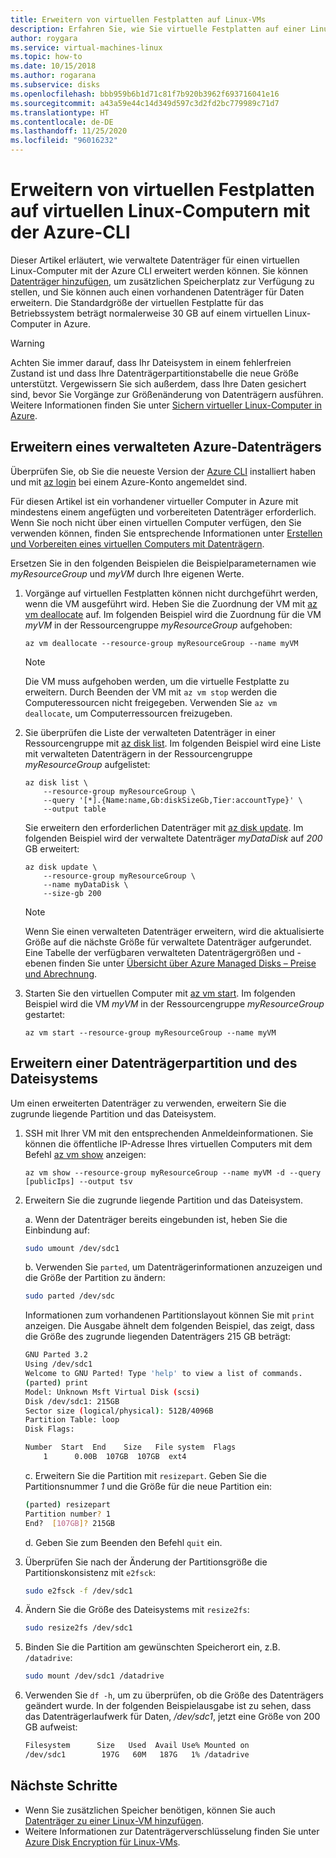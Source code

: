 ```yaml
---
title: Erweitern von virtuellen Festplatten auf Linux-VMs
description: Erfahren Sie, wie Sie virtuelle Festplatten auf einer Linux-VM mit der Azure CLI erweitern.
author: roygara
ms.service: virtual-machines-linux
ms.topic: how-to
ms.date: 10/15/2018
ms.author: rogarana
ms.subservice: disks
ms.openlocfilehash: bbb959b6b1d71c81f7b920b3962f693716041e16
ms.sourcegitcommit: a43a59e44c14d349d597c3d2fd2bc779989c71d7
ms.translationtype: HT
ms.contentlocale: de-DE
ms.lasthandoff: 11/25/2020
ms.locfileid: "96016232"
---
```

# <a name="expand-virtual-hard-disks-on-a-linux-vm-with-the-azure-cli"></a>Erweitern von virtuellen Festplatten auf virtuellen Linux-Computern mit der Azure-CLI

Dieser Artikel erläutert, wie verwaltete Datenträger für einen virtuellen Linux-Computer mit der Azure CLI erweitert werden können. Sie können [Datenträger hinzufügen](add-disk.md), um zusätzlichen Speicherplatz zur Verfügung zu stellen, und Sie können auch einen vorhandenen Datenträger für Daten erweitern. Die Standardgröße der virtuellen Festplatte für das Betriebssystem beträgt normalerweise 30 GB auf einem virtuellen Linux-Computer in Azure. 

> [!WARNING]
> Achten Sie immer darauf, dass Ihr Dateisystem in einem fehlerfreien Zustand ist und dass Ihre Datenträgerpartitionstabelle die neue Größe unterstützt. Vergewissern Sie sich außerdem, dass Ihre Daten gesichert sind, bevor Sie Vorgänge zur Größenänderung von Datenträgern ausführen. Weitere Informationen finden Sie unter [Sichern virtueller Linux-Computer in Azure](tutorial-backup-vms.md). 

## <a name="expand-an-azure-managed-disk"></a>Erweitern eines verwalteten Azure-Datenträgers
Überprüfen Sie, ob Sie die neueste Version der [Azure CLI](/cli/azure/install-az-cli2) installiert haben und mit [az login](/cli/azure/reference-index#az-login) bei einem Azure-Konto angemeldet sind.

Für diesen Artikel ist ein vorhandener virtueller Computer in Azure mit mindestens einem angefügten und vorbereiteten Datenträger erforderlich. Wenn Sie noch nicht über einen virtuellen Computer verfügen, den Sie verwenden können, finden Sie entsprechende Informationen unter [Erstellen und Vorbereiten eines virtuellen Computers mit Datenträgern](tutorial-manage-disks.md#create-and-attach-disks).

Ersetzen Sie in den folgenden Beispielen die Beispielparameternamen wie *myResourceGroup* und *myVM* durch Ihre eigenen Werte.

1. Vorgänge auf virtuellen Festplatten können nicht durchgeführt werden, wenn die VM ausgeführt wird. Heben Sie die Zuordnung der VM mit [az vm deallocate](/cli/azure/vm#az-vm-deallocate) auf. Im folgenden Beispiel wird die Zuordnung für die VM *myVM* in der Ressourcengruppe *myResourceGroup* aufgehoben:

    ```azurecli
    az vm deallocate --resource-group myResourceGroup --name myVM
    ```

    > [!NOTE]
    > Die VM muss aufgehoben werden, um die virtuelle Festplatte zu erweitern. Durch Beenden der VM mit `az vm stop` werden die Computeressourcen nicht freigegeben. Verwenden Sie `az vm deallocate`, um Computerressourcen freizugeben.

1. Sie überprüfen die Liste der verwalteten Datenträger in einer Ressourcengruppe mit [az disk list](/cli/azure/disk#az-disk-list). Im folgenden Beispiel wird eine Liste mit verwalteten Datenträgern in der Ressourcengruppe *myResourceGroup* aufgelistet:

    ```azurecli
    az disk list \
        --resource-group myResourceGroup \
        --query '[*].{Name:name,Gb:diskSizeGb,Tier:accountType}' \
        --output table
    ```

    Sie erweitern den erforderlichen Datenträger mit [az disk update](/cli/azure/disk#az-disk-update). Im folgenden Beispiel wird der verwaltete Datenträger *myDataDisk* auf *200* GB erweitert:

    ```azurecli
    az disk update \
        --resource-group myResourceGroup \
        --name myDataDisk \
        --size-gb 200
    ```

    > [!NOTE]
    > Wenn Sie einen verwalteten Datenträger erweitern, wird die aktualisierte Größe auf die nächste Größe für verwaltete Datenträger aufgerundet. Eine Tabelle der verfügbaren verwalteten Datenträgergrößen und -ebenen finden Sie unter [Übersicht über Azure Managed Disks – Preise und Abrechnung](../managed-disks-overview.md).

1. Starten Sie den virtuellen Computer mit [az vm start](/cli/azure/vm#az-vm-start). Im folgenden Beispiel wird die VM *myVM* in der Ressourcengruppe *myResourceGroup* gestartet:

    ```azurecli
    az vm start --resource-group myResourceGroup --name myVM
    ```


## <a name="expand-a-disk-partition-and-filesystem"></a>Erweitern einer Datenträgerpartition und des Dateisystems
Um einen erweiterten Datenträger zu verwenden, erweitern Sie die zugrunde liegende Partition und das Dateisystem.

1. SSH mit Ihrer VM mit den entsprechenden Anmeldeinformationen. Sie können die öffentliche IP-Adresse Ihres virtuellen Computers mit dem Befehl [az vm show](/cli/azure/vm#az-vm-show) anzeigen:

    ```azurecli
    az vm show --resource-group myResourceGroup --name myVM -d --query [publicIps] --output tsv
    ```

1. Erweitern Sie die zugrunde liegende Partition und das Dateisystem.

    a. Wenn der Datenträger bereits eingebunden ist, heben Sie die Einbindung auf:

    ```bash
    sudo umount /dev/sdc1
    ```

    b. Verwenden Sie `parted`, um Datenträgerinformationen anzuzeigen und die Größe der Partition zu ändern:

    ```bash
    sudo parted /dev/sdc
    ```

    Informationen zum vorhandenen Partitionslayout können Sie mit `print` anzeigen. Die Ausgabe ähnelt dem folgenden Beispiel, das zeigt, dass die Größe des zugrunde liegenden Datenträgers 215 GB beträgt:

    ```bash
    GNU Parted 3.2
    Using /dev/sdc1
    Welcome to GNU Parted! Type 'help' to view a list of commands.
    (parted) print
    Model: Unknown Msft Virtual Disk (scsi)
    Disk /dev/sdc1: 215GB
    Sector size (logical/physical): 512B/4096B
    Partition Table: loop
    Disk Flags:
    
    Number  Start  End    Size   File system  Flags
        1      0.00B  107GB  107GB  ext4
    ```

    c. Erweitern Sie die Partition mit `resizepart`. Geben Sie die Partitionsnummer *1* und die Größe für die neue Partition ein:

    ```bash
    (parted) resizepart
    Partition number? 1
    End?  [107GB]? 215GB
    ```

    d. Geben Sie zum Beenden den Befehl `quit` ein.

1. Überprüfen Sie nach der Änderung der Partitionsgröße die Partitionskonsistenz mit `e2fsck`:

    ```bash
    sudo e2fsck -f /dev/sdc1
    ```

1. Ändern Sie die Größe des Dateisystems mit `resize2fs`:

    ```bash
    sudo resize2fs /dev/sdc1
    ```

1. Binden Sie die Partition am gewünschten Speicherort ein, z.B. `/datadrive`:

    ```bash
    sudo mount /dev/sdc1 /datadrive
    ```

1. Verwenden Sie `df -h`, um zu überprüfen, ob die Größe des Datenträgers geändert wurde. In der folgenden Beispielausgabe ist zu sehen, dass das Datenträgerlaufwerk für Daten, */dev/sdc1*, jetzt eine Größe von 200 GB aufweist:

    ```bash
    Filesystem      Size   Used  Avail Use% Mounted on
    /dev/sdc1        197G   60M   187G   1% /datadrive
    ```

## <a name="next-steps"></a>Nächste Schritte
* Wenn Sie zusätzlichen Speicher benötigen, können Sie auch [Datenträger zu einer Linux-VM hinzufügen](add-disk.md). 
* Weitere Informationen zur Datenträgerverschlüsselung finden Sie unter [Azure Disk Encryption für Linux-VMs](disk-encryption-overview.md).
